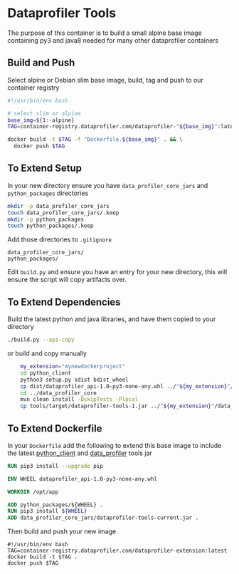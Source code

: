 # Dataprofiler Tools

The purpose of this container is to build a small alpine base image containing py3 and java8 needed
for many other dataprofiler containers


## Build and Push

Select alpine or Debian slim base image, build, tag and push to our container registry

```bash
#!/usr/bin/env bash

# select slim or alpine
base_img=${1:-alpine}
TAG=container-registry.dataprofiler.com/dataprofiler-"${base_img}":latest

docker build -t $TAG -f "Dockerfile.${base_img}" . && \
  docker push $TAG

```

## To Extend Setup

In your new directory ensure you have `data_profiler_core_jars` and `python_packages` directories

```bash
mkdir -p data_profiler_core_jars
touch data_profiler_core_jars/.keep
mkdir -p python_packages
touch python_packages/.keep
```

Add those directories to `.gitignore`

```text
data_profiler_core_jars/
python_packages/

```

Edit `build.py` and ensure you have an entry for your new directory, this will ensure the script
will copy artifacts over.

## To Extend Dependencies

Build the latest python and java libraries, and have them copied to your directory

```bash
./build.py --api-copy
```

or build and copy manually

```bash
    my_extension="mynewdockerproject"
    cd python_client
    python3 setup.py sdist bdist_wheel
    cp dist/dataprofiler_api-1.0-py3-none-any.whl ../"${my_extension}"/python_packages/.
    cd ../data_profiler_core
    mvn clean install -DskipTests -Plocal
    cp tools/target/dataprofiler-tools-1.jar ../"${my_extension}"/data_profiler_core_jars/dataprofiler-tools-current.jar
```

## To Extend Dockerfile

In your `Dockerfile` add the following to extend this base image to include the
latest [python_client](../python_client) and [data_profiler](../data_profiler_core) tools jar

```Dockerfile
RUN pip3 install --upgrade pip

ENV WHEEL dataprofiler_api-1.0-py3-none-any.whl

WORKDIR /opt/app

ADD python_packages/${WHEEL} .
RUN pip3 install ${WHEEL}
ADD data_profiler_core_jars/dataprofiler-tools-current.jar .
```

Then build and push your new image

```
#!/usr/bin/env bash
TAG=container-registry.dataprofiler.com/dataprofiler-extension:latest
docker build -t $TAG .
docker push $TAG
```